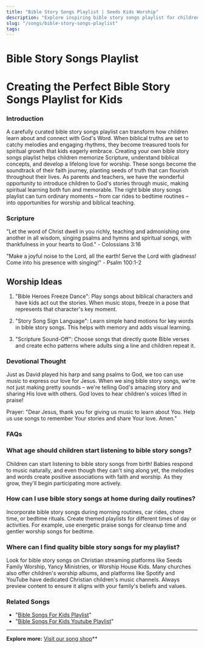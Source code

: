 ```yaml
---
title: "Bible Story Songs Playlist | Seeds Kids Worship"
description: "Explore inspiring bible story songs playlist for children's worship and faith development. Biblical music resources for families and ministry."
slug: "/songs/bible-story-songs-playlist"
tags:
---
```


# Bible Story Songs Playlist

# Creating the Perfect Bible Story Songs Playlist for Kids

### Introduction
A carefully curated bible story songs playlist can transform how children learn about and connect with God's Word. When biblical truths are set to catchy melodies and engaging rhythms, they become treasured tools for spiritual growth that kids eagerly embrace. Creating your own bible story songs playlist helps children memorize Scripture, understand biblical concepts, and develop a lifelong love for worship. These songs become the soundtrack of their faith journey, planting seeds of truth that can flourish throughout their lives. As parents and teachers, we have the wonderful opportunity to introduce children to God's stories through music, making spiritual learning both fun and memorable. The right bible story songs playlist can turn ordinary moments – from car rides to bedtime routines – into opportunities for worship and biblical teaching.

### Scripture
"Let the word of Christ dwell in you richly, teaching and admonishing one another in all wisdom, singing psalms and hymns and spiritual songs, with thankfulness in your hearts to God." - Colossians 3:16

"Make a joyful noise to the Lord, all the earth! Serve the Lord with gladness! Come into his presence with singing!" - Psalm 100:1-2

## Worship Ideas
1. "Bible Heroes Freeze Dance": Play songs about biblical characters and have kids act out the stories. When music stops, freeze in a pose that represents that character's key moment.

2. "Story Song Sign Language": Learn simple hand motions for key words in bible story songs. This helps with memory and adds visual learning.

3. "Scripture Sound-Off": Choose songs that directly quote Bible verses and create echo patterns where adults sing a line and children repeat it.

### Devotional Thought
Just as David played his harp and sang psalms to God, we too can use music to express our love for Jesus. When we sing bible story songs, we're not just making pretty sounds – we're telling God's amazing story and sharing His love with others. God loves to hear children's voices lifted in praise!

Prayer: "Dear Jesus, thank you for giving us music to learn about You. Help us use songs to remember Your stories and share Your love. Amen."

### FAQs

### What age should children start listening to bible story songs?
Children can start listening to bible story songs from birth! Babies respond to music naturally, and even though they can't sing along yet, the melodies and words create positive associations with faith and worship. As they grow, they'll begin participating more actively.

### How can I use bible story songs at home during daily routines?
Incorporate bible story songs during morning routines, car rides, chore time, or bedtime rituals. Create themed playlists for different times of day or activities. For example, use energetic praise songs for cleanup time and gentler worship songs for bedtime.

### Where can I find quality bible story songs for my playlist?
Look for bible story songs on Christian streaming platforms like Seeds Family Worship, Yancy Ministries, or Worship House Kids. Many churches also offer children's worship albums, and platforms like Spotify and YouTube have dedicated Christian children's music channels. Always preview content to ensure it aligns with your family's beliefs and values.

### Related Songs

- "[Bible Songs For Kids Playlist](/songs/bible-songs-for-kids-playlist/)"
- "[Bible Songs For Kids Youtube Playlist](/songs/bible-songs-for-kids-youtube-playlist/)"

---

**Explore more:** [Visit our song shop](https://seedskidsworship.com/shop)**

<!-- Schema Markup -->
<script type="application/ld+json">
{
  "@context": "https://schema.org",
  "@type": "MusicRecording",
  "name": "Bible Story Songs Playlist",
  "byArtist": {
    "@type": "MusicGroup",
    "name": "Seeds Kids Worship"
  },
  "isFamilyFriendly": true,
  "url": "https://seedskidsworship.com/songs/bible-story-songs-playlist/"
}
</script>